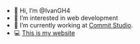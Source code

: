 - 👋 Hi, I’m @IvanGH4
- 👀 I’m interested in web development
- 🌱 I’m currently working at [Commit Studio](https://commit.studio).
- 💻 [This is my website](https://ivan-garcia.vercel.app)

<!---
IvanGH4/IvanGH4 is a ✨ special ✨ repository because its `README.md` (this file) appears on your GitHub profile.
You can click the Preview link to take a look at your changes.
--->
